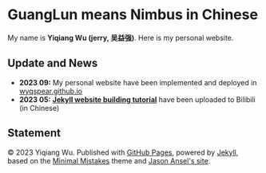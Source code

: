 # GuangLun means Nimbus in Chinese

My name is **Yiqiang Wu (jerry, 吴益强)**. Here is my personal website.

## Update and News

- **2023 09:** My personal website have been implemented and deployed in [wyqspear.github.io](https://wyqspear.github.io)
- **2023 05:** **[Jekyll website building tutorial](https://www.bilibili.com/video/BV1ja4y1G7tX/)** have been uploaded to Bilibili (in Chinese)

## Statement

© 2023 Yiqiang Wu. Published with [GitHub Pages](https://pages.github.com/), powered by [Jekyll](https://jekyllrb.com/), based on the [Minimal Mistakes](https://mademistakes.com/) theme and [Jason Ansel's site](https://github.com/jansel/jansel.github.io).
